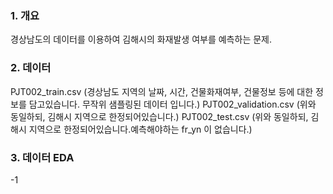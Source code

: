 ### 1. 개요
경상남도의 데이터를 이용하여 김해시의 화재발생 여부를 예측하는 문제.
### 2. 데이터
PJT002_train.csv (경상남도 지역의 날짜, 시간, 건물화재여부, 건물정보 등에 대한 정보를 담고있습니다. 무작위 샘플링된 데이터 입니다.)
PJT002_validation.csv (위와 동일하되, 김해시 지역으로 한정되어있습니다.)
PJT002_test.csv	(위와 동일하되, 김해시 지역으로 한정되어있습니다.예측해야하는 fr_yn 이 없습니다.)
### 3. 데이터 EDA
-1

